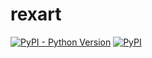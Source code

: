 # rexart

[![PyPI - Python Version](https://img.shields.io/pypi/pyversions/rexart)](https://pypi.org/project/rexart/)
[![PyPI](https://img.shields.io/pypi/v/rexart)](https://pypi.org/project/rexart/)
